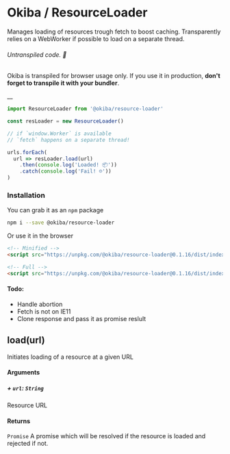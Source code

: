 

# Okiba / ResourceLoader
Manages loading of resources trough fetch to boost caching.
Transparently relies on a WebWorker if possible to load on a separate thread.


###### Untranspiled code. 🛑

Okiba is transpiled for browser usage only. If you use it in production, **don't forget to transpile it with your bundler**.

__



```javascript
import ResourceLoader from '@okiba/resource-loader'

const resLoader = new ResourceLoader()

// if `window.Worker` is available
// `fetch` happens on a separate thread!

urls.forEach(
  url => resLoader.load(url)
    .then(console.log('Loaded! 📦'))
    .catch(console.log('Fail! ☹️'))
)
```



### Installation

You can grab it as an `npm` package
```bash
npm i --save @okiba/resource-loader
```

Or use it in the browser
```html
<!-- Minified -->
<script src="https://unpkg.com/@okiba/resource-loader@0.1.16/dist/index.min.js"></script>

<!-- Full -->
<script src="https://unpkg.com/@okiba/resource-loader@0.1.16/dist/index.js"></script>
```


#### Todo:

+ Handle abortion
+ Fetch is not on IE11
+ Clone response and pass it as promise reslult



## load(url)


Initiates loading of a resource at a given URL







#### Arguments


##### + `url`: `String`

Resource URL





#### Returns

`Promise` A promise which will be resolved if the resource
is loaded and rejected if not.